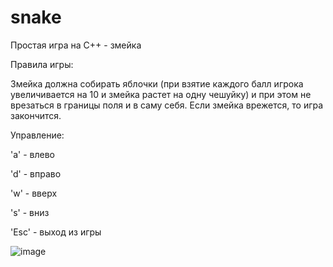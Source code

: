 # snake
Простая игра на C++ - змейка

Правила игры:

  Змейка должна собирать яблочки (при взятие каждого балл игрока увеличивается на 10 и змейка растет на одну чешуйку) и при этом не врезаться в границы поля и в саму себя. Если змейка врежется, то игра закончится.

Управление:

  'a' - влево
  
  'd' - вправо
  
  'w' - вверх
  
  's' - вниз
  
  'Esc' - выход из игры

![image](https://github.com/rolik00/snake/assets/148611487/29a79faf-33c1-44f1-ab4f-85bedd09b1a1)
